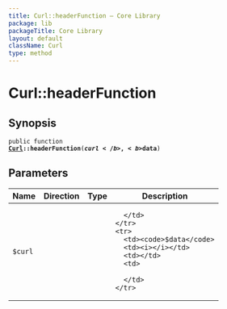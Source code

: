 ```yaml
---
title: Curl::headerFunction — Core Library
package: lib
packageTitle: Core Library
layout: default
className: Curl
type: method
---
```


# Curl::headerFunction

## Synopsis

<code>public function <b><a href="Curl">Curl</a>::headerFunction</b>(<b>$curl</b>, <b>$data</b>)</code>

## Parameters

<table>
  <thead>
    <tr>
      <th>Name</th>
      <th>Direction</th>
      <th>Type</th>
      <th>Description</th>
    </tr>
  </thead>
  <tbody>
    <tr>
      <td><code>$curl</code>
      <td><i></i></td>
      <td></td>
      <td>

      </td>
    </tr>
    <tr>
      <td><code>$data</code>
      <td><i></i></td>
      <td></td>
      <td>

      </td>
    </tr>
  </tbody>
</table>

